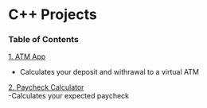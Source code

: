 # C++ Projects
### Table of Contents

[1. ATM App](https://github.com/John-Rivero/C-Projects/tree/main/ATM-App) <br>
  - Calculates your deposit and withrawal to a virtual ATM

[2. Paycheck Calculator](https://github.com/John-Rivero/C-Projects/tree/main/Paycheck-Calculator) <br>
  -Calculates your expected paycheck 
